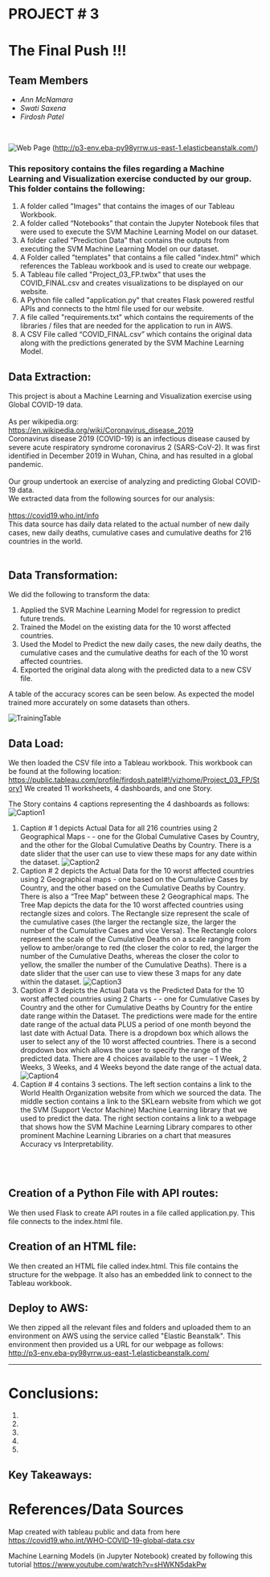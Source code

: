 # PROJECT # 3
# The Final Push !!! 
## Team Members
* *Ann McNamara*
* *Swati Saxena*
* *Firdosh Patel*
<br>

![Web Page](Images/Map.png)
(http://p3-env.eba-py98yrrw.us-east-1.elasticbeanstalk.com/)

### This repository contains the files regarding a Machine Learning and Visualization exercise conducted by our group. This folder contains the following:
1.	A folder called "Images" that contains the images of our Tableau Workbook.
2.	A folder called “Notebooks” that contain the Jupyter Notebook files that were used to execute the SVM Machine Learning Model on our dataset.
3.	A folder called “Prediction Data” that contains the outputs from executing the SVM Machine Learning Model on our dataset.
4.	A Folder called "templates" that contains a file called "index.html" which references the Tableau workbook and is used to create our webpage. 
5.	A Tableau file called "Project_03_FP.twbx" that uses the COVID_FINAL.csv and creates visualizations to be displayed on our website.
6.	A Python file called "application.py" that creates Flask powered restful APIs and connects to the html file used for our website.
7.	A file called "requirements.txt" which contains the requirements of the libraries / files that are needed for the application to run in AWS. 
8.	A CSV File called “COVID_FINAL.csv” which contains the original data along with the predictions generated by the SVM Machine Learning Model. 



## Data Extraction:
This project is about a Machine Learning and Visualization exercise using Global COVID-19 data. 
<br>
<br>
As per wikipedia.org:
<br>
https://en.wikipedia.org/wiki/Coronavirus_disease_2019
<br>
Coronavirus disease 2019 (COVID-19) is an infectious disease caused by severe acute respiratory syndrome coronavirus 2 (SARS-CoV-2). It was first identified in December 2019 in Wuhan, China, and has resulted in a global pandemic. 
<br>
<br>
Our group undertook an exercise of analyzing and predicting Global COVID-19 data. 
<br>
We extracted data from the following sources for our analysis:
<br>
<br>
https://covid19.who.int/info
<br>
This data source has daily data related to the actual number of new daily cases, new daily deaths, cumulative cases and cumulative deaths for 216 countries in the world. 
<br>
<br>

## Data Transformation:
We did the following to transform the data:
1.	Applied the SVR Machine Learning Model for regression to predict future trends.
2.	Trained the Model on the existing data for the 10 worst affected countries. 
3.	Used the Model to Predict the new daily cases, the new daily deaths, the cumulative cases and the cumulative deaths for each of the 10 worst affected countries.
4.	Exported the original data along with the predicted data to a new CSV file. 


A table of the accuracy scores can be seen below.   As expected the model trained more accurately on some datasets than others. 

![TrainingTable](Images/training_accuracy.png)

## Data Load: 
We then loaded the CSV file into a Tableau workbook. This workbook can be found at the following location:
https://public.tableau.com/profile/firdosh.patel#!/vizhome/Project_03_FP/Story1 We created 11 worksheets, 4 dashboards, and one Story.

The Story contains 4 captions representing the 4 dashboards as follows:
![Caption1](Images/one.png)
1.	Caption # 1 depicts Actual Data for all 216 countries using 2 Geographical Maps - - one for the Global Cumulative Cases by Country, and the other for the Global Cumulative Deaths by Country. There is a date slider that the user can use to view these maps for any date within the dataset.
![Caption2](Images/two.png)
2.	Caption # 2 depicts the Actual Data for the 10 worst affected countries using 2 Geographical maps - one based on the Cumulative Cases by Country, and the other based on the Cumulative Deaths by Country. There is also a “Tree Map” between these 2 Geographical maps. The Tree Map depicts the data for the 10 worst affected countries using rectangle sizes and colors. The Rectangle size represent the scale of the cumulative cases (the larger the rectangle size, the larger the number of the Cumulative Cases and vice Versa). The Rectangle colors represent the scale of the Cumulative Deaths on a scale ranging from yellow to amber/orange  to red (the closer the color to red, the larger the number of the Cumulative Deaths, whereas the closer the color to yellow, the smaller the number of the Cumulative Deaths). There is a date slider that the user can use to view these 3 maps for any date within the dataset.
![Caption3](Images/three.png)
3.	Caption # 3 depicts the Actual Data vs the Predicted Data for the 10 worst affected countries using 2 Charts - - one for Cumulative Cases by Country and the other for Cumulative Deaths by Country for the entire date range within the Dataset. The predictions were made for the entire date range of the actual data PLUS a period of one month beyond the last date with Actual Data. There is a dropdown box which allows the user to select any of the 10 worst affected countries. There is a second dropdown box which allows the user to specify the range of the predicted data. There are 4 choices available to the user – 1 Week, 2 Weeks, 3 Weeks, and 4 Weeks beyond the date range of the actual data. 
![Caption4](Images/four.png)
4.	Caption # 4 contains 3 sections. The left section contains a link to the World Health Organization website from which we sourced the data. The middle section contains a link to the SKLearn website from which we got the SVM (Support Vector Machine) Machine Learning library that we used to predict the data. The right section contains a link to a webpage that shows how the SVM Machine Learning Library compares to other prominent Machine Learning Libraries on a chart that measures Accuracy vs Interpretability.  
<br>
<br>

## Creation of a Python File with API routes:
We then used Flask to create API routes in a file called application.py. This file connects to the index.html file.
<br>

## Creation of an HTML file:
We then created an HTML file called index.html. This file contains the structure for the webpage. It also has an embedded link to connect to the Tableau workbook.
<br>

## Deploy to AWS:
We then zipped all the relevant files and folders and uploaded them to an environment on AWS using the service called "Elastic Beanstalk". This environment then provided us a URL for our webpage as follows:
<br>
http://p3-env.eba-py98yrrw.us-east-1.elasticbeanstalk.com/
<hr>

# Conclusions:
1.	
2.	
3.	
4.	
5.	


## Key Takeaways:





# References/Data Sources
Map created with tableau public and data from here https://covid19.who.int/WHO-COVID-19-global-data.csv

Machine Learning Models (in Jupyter Notebook) created by following this tutorial https://www.youtube.com/watch?v=sHWKN5dakPw
